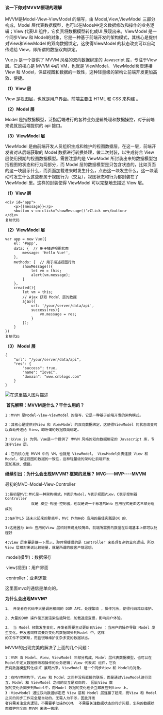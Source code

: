 #### 谈一下你对MVVM原理的理解

MVVM是Model-View-ViewModel 的缩写，由 Model,View,ViewModel 三部分构成，Model 层代表数据模型，也可以在Model中定义数据修改和操作的业务逻辑；View 代表UI 组件，它负责将数据模型转化成UI 展现出来。ViewModel 是一个同步View 和 Model的对象，它是一种基于前端开发的架构模式，其核心是提供对View和ViewModel 的双向数据绑定，这使得ViewModel 的状态改变可以自动传递给 View，即所谓的数据双向绑定。

Vue.js 是一个提供了 MVVM 风格的双向数据绑定的 Javascript 库，专注于View 层。它的核心是 MVVM 中的 VM，也就是 ViewModel。 ViewModel负责连接 View 和 Model，保证视图和数据的一致性，这种轻量级的架构让前端开发更加高效、便捷。

**（1）View 层**

View 是视图层，也就是用户界面。前端主要由 HTML 和 CSS 来构建 。

**（2）Model 层**

Model 是指数据模型，泛指后端进行的各种业务逻辑处理和数据操控，对于前端来说就是后端提供的 api 接口。

**（3）ViewModel 层**

ViewModel 是由前端开发人员组织生成和维护的视图数据层。在这一层，前端开发者对从后端获取的 Model 数据进行转换处理，做二次封装，以生成符合 View 层使用预期的视图数据模型。需要注意的是 ViewModel 所封装出来的数据模型包括视图的状态和行为两部分，而 Model 层的数据模型是只包含状态的，比如页面的这一块展示什么，而页面加载进来时发生什么，点击这一块发生什么，这一块滚动时发生什么这些都属于视图行为（交互），视图状态和行为都封装在了 ViewModel 里。这样的封装使得 ViewModel 可以完整地去描述 View 层。

**（1）View 层**

```
<div id="app">
    <p>{{message}}</p>
    <button v-on:click="showMessage()">Click me</button>
</div>
复制代码
```

**（2）ViewModel 层**

```
var app = new Vue({
    el: '#app',
    data: {  // 用于描述视图状态   
        message: 'Hello Vue!', 
    },
    methods: {  // 用于描述视图行为  
        showMessage(){
            let vm = this;
            alert(vm.message);
        }
    },
    created(){
        let vm = this;
        // Ajax 获取 Model 层的数据
        ajax({
            url: '/your/server/data/api',
            success(res){
                vm.message = res;
            }
        });
    }
})
复制代码
```

**（3） Model 层**

```
{
    "url": "/your/server/data/api",
    "res": {
        "success": true,
        "name": "IoveC",
        "domain": "www.cnblogs.com"
    }
}
```

![在这里插入图片描述](https://gitee.com/front-end-learning-666/image/raw/master/vue-study/01/01/01/image4.png)

​	**首先解释：MVVM是什么？干什么用的？**

```
1：MVVM 是Model-View-ViewModel 的缩写，它是一种基于前端开发的架构模式。

2：其核心是提供对View 和 ViewModel 的双向数据绑定，这使得ViewModel 的状态改变可以自动传递给 View，即所谓的数据双向绑定。

3：以Vue.js 为例。Vue是一个提供了 MVVM 风格的双向数据绑定的 Javascript 库，专注于View 层。

4：它的核心是 MVVM 中的 VM，也就是 ViewModel。 ViewModel负责连接 View 和 Model，保证视图和数据的一致性，这种轻量级的架构让前端开发
更加高效、便捷。

```

**继续引出：为什么会出现MVVM? 框架的发展？ MVC----MVP----MVVM**

最初的MVC–Model-View-Controller

```
1:最初是MVC:MVC是一种架构模式，M表示Model，V表示视图View，C表示控制器Controller
		    就是 模型—视图—控制器，也就是说一个标准的Web 应用程式是由这三部分组成的
		    
2:在HTML5 还未火起来的那些年，MVC 作为Web 应用的最佳实践是OK 的.

3:这是因为 Web 应用的View 层相对来说比较简单，前端所需要的数据在后端基本上都可以处理好

4:View 层主要是做一下展示，那时候提倡的是 Controller 来处理复杂的业务逻辑，所以View 层相对来说比较轻量，就是所谓的瘦客户端思想。

```

​	model(模型)：数据保存

​	view(视图)：用户界面

​	controller：业务逻辑

这里面mvc的通信是单向的。

**为什么会出现MVVM?**

```
1、 开发者在代码中大量调用相同的 DOM API，处理繁琐 ，操作冗余，使得代码难以维护。

2、大量的DOM 操作使页面渲染性能降低，加载速度变慢，影响用户体验。

3、 当 Model 频繁发生变化，开发者需要主动更新到View ；当用户的操作导致 Model 发生变化，开发者同样需要将变化的数据同步到Model 中，这样
的工作不仅繁琐，而且很难维护复杂多变的数据状态。

```

MVVM的出现完美的解决了上面的几个问题：

```
1：VVM 由 Model、View、ViewModel 三部分构成，Model 层代表数据模型，也可以在Model中定义数据修改和操作的业务逻辑；View 代表UI 组件，它负
责将数据模型转化成UI 展现出来，ViewModel 是一个同步View 和 Model的对象。

2：在MVVM架构下，View 和 Model 之间并没有直接的联系，而是通过ViewModel进行交互，Model 和 ViewModel 之间的交互是双向的， 因此View 数
据的变化会同步到Model中，而Model 数据的变化也会立即反应到View 上。
3：ViewModel 通过双向数据绑定把 View 层和 Model 层连接了起来，而View 和 Model 之间的同步工作完全是自动的，无需人为干涉，因此开发
者只需关注业务逻辑，不需要手动操作DOM， 不需要关注数据状态的同步问题，复杂的数据状态维护完全由 MVVM 来统一管理。

```

